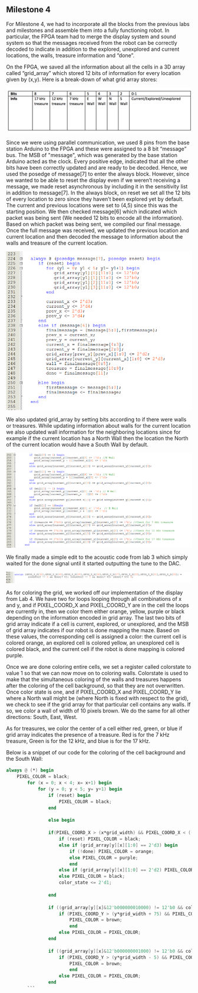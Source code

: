 ## Milestone 4

For Milestone 4, we had to incorporate all the blocks from the previous labs and milestones and assemble them into a fully functioning robot. In particular, the FPGA team had to merge the display system and sound system so that the messages received from the robot can be correctly decoded to indicate in addition to the explored, unexplored and current locations, the walls, treasure information and “done”. 

On the FPGA, we saved all the information about all the cells in a 3D array called “grid_array” which stored 12 bits of information for every location given by (x,y). Here is a break-down of what grid array stores:

![](./image/Table.png)


Since we were using parallel communication, we used 8 pins from the base station Arduino to the FPGA and these were assigned to a 8 bit “message” bus. The MSB of "message", which was generated by the base station Arduino acted as the clock. Every positive edge, indicated that all the other bits have been correctly updated and are ready to be decoded. Hence, we used the posedge of message[7] to enter the always block. However, since we wanted to be able to reset the display even if we weren’t receiving a message, we made reset asynchronous by including it in the sensitivity list in addition to message[7].  In the always block, on reset we set all the 12 bits of every location to zero since they haven’t been explored yet by default. The current and previous locations were set to (4,5) since this was the starting position. We then checked message[6] which indicated which packet was being sent (We needed 12 bits to encode all the information). Based on which packet was being sent, we compiled our final message. Once the full message was received, we updated the previous location and current location and then decoded the message to information about the walls and treasure of the current location. 

![](./image/decode.PNG)

We also updated grid_array by setting bits according to if there were walls or treasures. While updating information about walls for the current location we also updated wall information for the neighboring locations since for example if the current location has a North Wall then the location the North of the current location would have a South Wall by default. 

![](./image/gridarray.PNG)

We finally made a simple edit to the acoustic code from lab 3 which simply waited for the done signal until it started outputting the tune to the DAC.  

![](./image/sound.PNG)

As for coloring the grid, we worked off our implementation of the display from Lab 4. We have two for loops looping through all combinations of x and y, and if PIXEL_COORD_X and PIXEL_COORD_Y are in the cell the loops are currently in, then we color them either orange, yellow, purple or black depending on the information encoded in grid array. The last two bits of grid array indicate if a cell is current, explored, or unexplored, and the MSB of grid array indicates if our robot is done mapping the maze. Based on these values, the corresponding cell is assigned a color: the current cell is colored orange, an explored cell is colored yellow, an unexplored cell is colored black, and the current cell if the robot is done mapping is colored purple.

Once we are done coloring entire cells, we set a register called colorstate to value 1 so that we can now move on to coloring walls. Colorstate is used to make that the simultaneous coloring of the walls and treasures happens after the coloring of the cell background, so that they are not overwritten. Once color state is one, and if PIXEL_COORD_X and PIXEL_COORD_Y lie where a North wall might be (where North is fixed with respect to the grid), we check to see if the grid array for that particular cell contains any walls. If so, we color a wall of width of 10 pixels brown. We do the same for all other directions: South, East, West.

As for treasures, we color the center of a cell either red, green, or blue if grid array indicates the presence of a treasure. Red is for the 7 kHz treasure, Green is for the 12 kHz, and blue is for the 17 kHz.

Below is a snippet of our code for the coloring of the cell background and the South Wall:

```verilog
always @ (*) begin
	PIXEL_COLOR = black;
		for (x = 0; x < 4; x= x+1) begin
			for (y = 0; y < 5; y= y+1) begin
				if (reset) begin
					PIXEL_COLOR = black;
				end
				
				else begin

				if(PIXEL_COORD_X > (x*grid_width) && PIXEL_COORD_X < ((x+1)*grid_width) && PIXEL_COORD_Y > (y*grid_width) &&    PIXEL_COORD_Y < ((y+1)*grid_width)) begin
					if (reset) PIXEL_COLOR = black;
					else if (grid_array[y][x][1:0] == 2'd3) begin
						if (!done) PIXEL_COLOR = orange;
						else PIXEL_COLOR = purple;
						end
					else if (grid_array[y][x][1:0] == 2'd2) PIXEL_COLOR = yellow;
					else PIXEL_COLOR = black;
					color_state <= 2'd1;
				
				end
				
				if ((grid_array[y][x]&12'b000000010000) != 12'b0 && color_state==2'd1 ) begin
					if (PIXEL_COORD_Y > (y*grid_width + 75) && PIXEL_COORD_Y < (y*grid_width + 85) && PIXEL_COORD_X > (x*grid_width) && PIXEL_COORD_X < ((x+1)*grid_width )) begin
						PIXEL_COLOR = brown;
						end
					else PIXEL_COLOR = PIXEL_COLOR;
				end
				
				if ((grid_array[y][x]&12'b000000001000) != 12'b0 && color_state==2'd1 ) begin
					if (PIXEL_COORD_Y > (y*grid_width - 5) && PIXEL_COORD_Y < (y*grid_width + 5) && PIXEL_COORD_X > (x*grid_width) && PIXEL_COORD_X < ((x+1)*grid_width )) begin
						PIXEL_COLOR = brown;
						end
					else PIXEL_COLOR = PIXEL_COLOR;
				end
        ```

        
